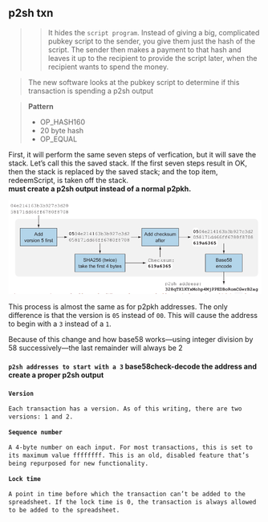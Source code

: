 ## p2sh txn

>> It hides the `script program`. Instead of giving a big, complicated pubkey script to the sender, you give them just the hash of the script. The sender then makes a payment to that hash and leaves it up to the recipient to provide the script later, when the recipient wants to spend the money.

> The new software looks at the pubkey script to determine if this transaction is spending a p2sh output

> **Pattern**
>   - OP_HASH160
>   - 20 byte hash
>   - OP_EQUAL

First, it will perform the same seven steps of verfication, but it will save the stack. Let’s call this the saved stack. If the first seven steps result in OK, then the stack is replaced by the saved stack; and the top item, redeemScript, is taken off the stack.<br>
**must create a p2sh output instead of a normal p2pkh.**

![Creating a p2sh address](../../image/Creating_a_p2sh_address.png)



This process is almost the same as for p2pkh addresses. The only difference is that the version is `05` instead of `00`. This will cause the address to begin with a `3` instead of a `1`.

Because of this change and how base58 works—using integer division by 58 successively—the last remainder will always be 2

#### `p2sh addresses to start with a 3` base58check-decode the address and create a proper p2sh output



**`Version`**

    Each transaction has a version. As of this writing, there are two versions: 1 and 2.
    
**`Sequence number`**

    A 4-byte number on each input. For most transactions, this is set to its maximum value ffffffff. This is an old, disabled feature that’s being repurposed for new functionality.

**`Lock time`**

    A point in time before which the transaction can’t be added to the spreadsheet. If the lock time is 0, the transaction is always allowed to be added to the spreadsheet.

